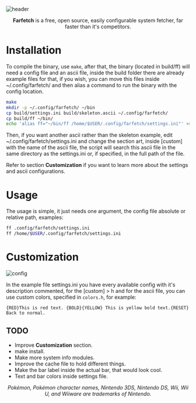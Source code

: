 ![header](https://u.teknik.io/hh5Tl.png)

<div align=center>
	<b>Farfetch</b> is a free, open source, easily configurable system fetcher, far faster than it's competitors.
</div>

# Installation

To compile the binary, use `make`, after that, the binary (located in build/ff) will need a config file and an ascii file, inside the build folder there are already example files for that, if you wish, you can move this files inside ~/.config/farfetch/ and then alias a command to run the binary with the config location.

```bash
make
mkdir -p ~/.config/farfetch/ ~/bin
cp build/settings.ini build/skeleton.ascii ~/.config/farfetch/
cp build/ff ~/bin/
echo 'alias ff="~/bin/ff /home/$USER/.config/farfetch/settings.ini"' >> ~/.bashrc
```

Then, if you want another ascii rather than the skeleton example, edit ~/.config/farfetch/settings.ini and change the section art, inside [custom] with the name of the ascii file, the script will search this ascii file in the same directory as the settings.ini or, if specified, in the full path of the file.

Refer to section **Customization** if you want to learn more about the settings and ascii configurations.

# Usage

The usage is simple, it just needs one argument, the config file absolute or relative path, examples:

```bash
ff .config/farfetch/settings.ini
ff /home/$USER/.config/farfetch/settings.ini
```

# Customization

![config](https://u.teknik.io/q4Sg9.png)

In the example file settings.ini you have every available config with it's description commented, for the [custom] > h and for the ascii file, you can use custom colors, specified in `colors.h`, for example:

```
{RED}This is red text. {BOLD}{YELLOW} This is yellow bold text.{RESET} Back to normal.
```

## TODO

* Improve **Customization** section.
* make install.
* Make more system info modules.
* Improve the cache file to hold different things.
* Make the bar label inside the actual bar, that would look cool.
* Text and bar colors inside settings file.

<div align="center">
	<i>Pokémon, Pokémon character names, Nintendo 3DS, Nintendo DS, Wii, Wii U, and Wiiware are trademarks of Nintendo.</i>
</div>